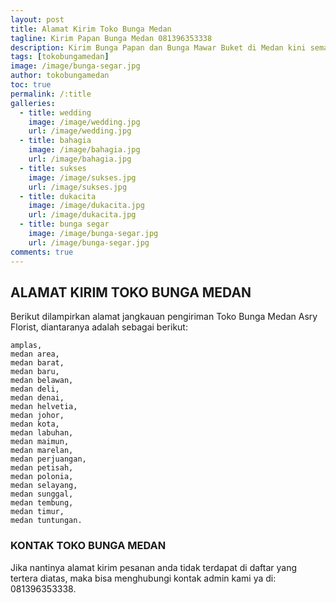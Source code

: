 ```yaml
---
layout: post
title: Alamat Kirim Toko Bunga Medan
tagline: Kirim Papan Bunga Medan 081396353338
description: Kirim Bunga Papan dan Bunga Mawar Buket di Medan kini semakin mudah dan simpel karena hadirnya salah satu florist di medan terbaik.
tags: [tokobungamedan]
image: /image/bunga-segar.jpg
author: tokobungamedan
toc: true
permalink: /:title
galleries:
  - title: wedding
    image: /image/wedding.jpg
    url: /image/wedding.jpg
  - title: bahagia
    image: /image/bahagia.jpg
    url: /image/bahagia.jpg
  - title: sukses
    image: /image/sukses.jpg
    url: /image/sukses.jpg
  - title: dukacita
    image: /image/dukacita.jpg
    url: /image/dukacita.jpg
  - title: bunga segar
    image: /image/bunga-segar.jpg
    url: /image/bunga-segar.jpg
comments: true
---
```


## ALAMAT KIRIM TOKO BUNGA MEDAN
Berikut dilampirkan alamat jangkauan pengiriman Toko Bunga Medan Asry Florist, diantaranya adalah sebagai berikut:

```
amplas,
medan area,
medan barat,
medan baru,
medan belawan,
medan deli,
medan denai,
medan helvetia,
medan johor,
medan kota,
medan labuhan,
medan maimun,
medan marelan,
medan perjuangan,
medan petisah,
medan polonia,
medan selayang,
medan sunggal,
medan tembung,
medan timur,
medan tuntungan.
```

### KONTAK TOKO BUNGA MEDAN
Jika nantinya alamat kirim pesanan anda tidak terdapat di daftar yang tertera diatas, maka bisa menghubungi kontak admin kami ya di: 081396353338.
